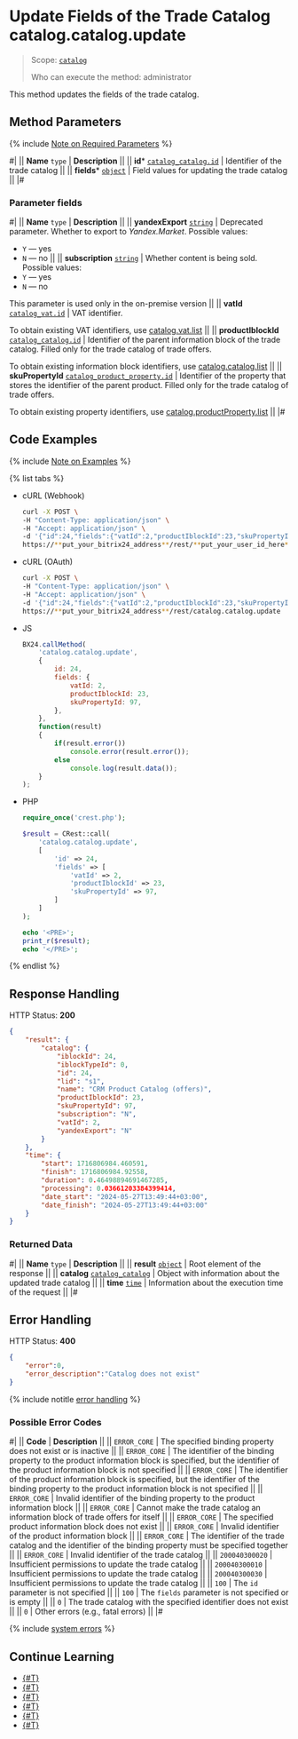 # Update Fields of the Trade Catalog catalog.catalog.update

> Scope: [`catalog`](../../scopes/permissions.md)
>
> Who can execute the method: administrator

This method updates the fields of the trade catalog.

## Method Parameters

{% include [Note on Required Parameters](../../../_includes/required.md) %}

#|
|| **Name**
`type` | **Description** ||
|| **id***
[`catalog_catalog.id`](../data-types.md#catalog_catalog) | Identifier of the trade catalog ||
|| **fields***
[`object`](../../data-types.md) | Field values for updating the trade catalog ||
|#

### Parameter fields

#|
|| **Name**
`type` | **Description** ||
|| **yandexExport**
[`string`](../../data-types.md) | Deprecated parameter. Whether to export to *Yandex.Market*. Possible values:
- `Y` — yes
- `N` — no
||
|| **subscription**
[`string`](../../data-types.md) | Whether content is being sold. Possible values:
- `Y` — yes
- `N` — no

This parameter is used only in the on-premise version
||
|| **vatId**
[`catalog_vat.id`](../data-types.md#catalog_vat) | VAT identifier.

To obtain existing VAT identifiers, use [catalog.vat.list](../vat/catalog-vat-list.md)
||
|| **productIblockId**
[`catalog_catalog.id`](../data-types.md#catalog_catalog) | Identifier of the parent information block of the trade catalog. Filled only for the trade catalog of trade offers.

To obtain existing information block identifiers, use [catalog.catalog.list](./catalog-catalog-list.md)
||
|| **skuPropertyId**
[`catalog_product_property.id`](../data-types.md#catalog_product_property) | Identifier of the property that stores the identifier of the parent product. Filled only for the trade catalog of trade offers.

To obtain existing property identifiers, use [catalog.productProperty.list](../product-property/catalog-product-property-list.md)
||
|#

## Code Examples

{% include [Note on Examples](../../../_includes/examples.md) %}

{% list tabs %}

- cURL (Webhook)

    ```bash
    curl -X POST \
    -H "Content-Type: application/json" \
    -H "Accept: application/json" \
    -d '{"id":24,"fields":{"vatId":2,"productIblockId":23,"skuPropertyId":97}}' \
    https://**put_your_bitrix24_address**/rest/**put_your_user_id_here**/**put_your_webhook_here**/catalog.catalog.update
    ```

- cURL (OAuth)

    ```bash
    curl -X POST \
    -H "Content-Type: application/json" \
    -H "Accept: application/json" \
    -d '{"id":24,"fields":{"vatId":2,"productIblockId":23,"skuPropertyId":97},"auth":"**put_access_token_here**"}' \
    https://**put_your_bitrix24_address**/rest/catalog.catalog.update
    ```

- JS

    ```js
    BX24.callMethod(
        'catalog.catalog.update', 
        {
            id: 24,
            fields: {
                vatId: 2,
                productIblockId: 23,
                skuPropertyId: 97,
            },
        },
        function(result)
        {
            if(result.error())
                console.error(result.error());
            else
                console.log(result.data());
        }
    );
    ```

- PHP

    ```php
    require_once('crest.php');

    $result = CRest::call(
        'catalog.catalog.update',
        [
            'id' => 24,
            'fields' => [
                'vatId' => 2,
                'productIblockId' => 23,
                'skuPropertyId' => 97,
            ]
        ]
    );

    echo '<PRE>';
    print_r($result);
    echo '</PRE>';
    ```

{% endlist %}

## Response Handling

HTTP Status: **200**

```json
{
    "result": { 
        "catalog": {
            "iblockId": 24,
            "iblockTypeId": 0,
            "id": 24, 
            "lid": "s1",
            "name": "CRM Product Catalog (offers)",
            "productIblockId": 23,
            "skuPropertyId": 97,
            "subscription": "N",
            "vatId": 2,
            "yandexExport": "N"
        }
    },
    "time": {
        "start": 1716806984.460591,
        "finish": 1716806984.92558,
        "duration": 0.46498894691467285,
        "processing": 0.03661203384399414,
        "date_start": "2024-05-27T13:49:44+03:00",
        "date_finish": "2024-05-27T13:49:44+03:00"
    }
}
```

### Returned Data

#|
|| **Name**
`type` | **Description** ||
|| **result**
[`object`](../../data-types.md) | Root element of the response ||
|| **catalog**
[`catalog_catalog`](../data-types.md#catalog_catalog) | Object with information about the updated trade catalog ||
|| **time**
[`time`](../../data-types.md) | Information about the execution time of the request ||
|#

## Error Handling

HTTP Status: **400**

```json
{
    "error":0,
    "error_description":"Catalog does not exist"
}
```

{% include notitle [error handling](../../../_includes/error-info.md) %}

### Possible Error Codes

#|
|| **Code** | **Description** ||
|| `ERROR_CORE` | The specified binding property does not exist or is inactive
|| 
|| `ERROR_CORE` | The identifier of the binding property to the product information block is specified, but the identifier of the product information block is not specified
|| 
|| `ERROR_CORE` | The identifier of the product information block is specified, but the identifier of the binding property to the product information block is not specified
|| 
|| `ERROR_CORE` | Invalid identifier of the binding property to the product information block
|| 
|| `ERROR_CORE` | Cannot make the trade catalog an information block of trade offers for itself
|| 
|| `ERROR_CORE` | The specified product information block does not exist
||
|| `ERROR_CORE` | Invalid identifier of the product information block
|| 
|| `ERROR_CORE` | The identifier of the trade catalog and the identifier of the binding property must be specified together
|| 
|| `ERROR_CORE` | Invalid identifier of the trade catalog
|| 
|| `200040300020` | Insufficient permissions to update the trade catalog
|| 
|| `200040300010` | Insufficient permissions to update the trade catalog
|| 
|| `200040300030` | Insufficient permissions to update the trade catalog
|| 
|| `100` | The `id` parameter is not specified
|| 
|| `100` | The `fields` parameter is not specified or is empty
|| 
|| `0` | The trade catalog with the specified identifier does not exist
|| 
|| `0` | Other errors (e.g., fatal errors)
|| 
|#

{% include [system errors](../../../_includes/system-errors.md) %}

## Continue Learning

- [{#T}](./catalog-catalog-add.md)
- [{#T}](./catalog-catalog-get.md)
- [{#T}](./catalog-catalog-list.md)
- [{#T}](./catalog-catalog-is-offers.md)
- [{#T}](./catalog-catalog-delete.md)
- [{#T}](./catalog-catalog-get-fields.md)